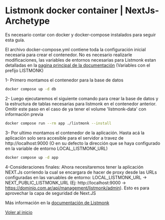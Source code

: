 # Listmonk docker container | NextJs-Archetype
Es necesario contar con docker y docker-compose instalados para seguir esta guía.

El archivo docker-compose.yml contiene toda la configuración inicial necesaria para crear el contenedor. No es necesario realizarle modificaciones, las variables de entornos necesarias para Listmonk estan detalladas en la [pagina principal de la documentación](/README.md) (Variables con el prefijo LISTMONK)

1- Primero montamos el contenedor para la base de datos

```bash
docker compose up -d db
```

2- Luego ejecutaremos el siguiente comando para crear la base de datos y la estructura  de tablas necesarias para listmonk en el contenedor anterior. Omitir este paso en el caso de ya tener el volume 'listmonk-data' con información previa

```bash
docker compose run --rm app ./listmonk --install
```

3- Por ultimo montamos el contenedor de la aplicación. Hasta acá la aplicación solo sera accesible para el servidor a travez de http://localhost:9000 (O en su defecto la dirección que se haya configurado en la variable de entorno LOCAL_LISTMONK_URL)
```bash
docker compose up -d app
```

4-Consideraciones finales: Ahora necesitaremos tener la aplicación NEXT.Js corriendo la cual se encargara de hacer de proxy desde las URLs configuradas en las varuables de entorno: LOCAL_LISTMONK_URL -> NEXT_PUBLIC_LISTMONK_URL (Ej: http://localhost:9000 -> https://dominio.com.ar/api/management/listmonk/admin). Esto es para aprovechar la capa de seguridad de Next.JS




Más información en la [documentación de Listmonk](https://listmonk.app/docs/installation/)

[Voler al inicio](/README.md)